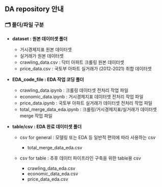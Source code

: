 ## DA repository 안내
### 🗂 폴더/파일 구분
 - **dataset : 원본 데이터셋 폴더**
 
   - 거시경제지표 원본 데이터셋
   - 실거래가 원본 데이터셋
   - crawling_data.csv : 닥터 아파트 크롤링 원본 데이터셋
   - price_data.csv : 국토부 아파트 실거래가 (2012-2021) 취합 데이터셋
 
 - **EDA_code_file : EDA 작업 코딩 폴더**
 
   - crawling_data.ipynb : 크롤링 데이터셋 전처리 작업 파일
   - economic_data.ipynb : 거시경제지표 데이터셋 전처리 작업 파일
   - price_data.ipynb : 국토부 아파트 실거래가 데이터셋 전처리 작업 파일
   - total_merge_data_eda.ipynb : 크롤링/거시경제지표/실거래가 데이터셋 merge 작업 파일

- **table/csv : EDA 완료 데이터셋 폴더**

   - csv for general : 모델링 또는 EDA 등 일반적 편의에 따라 사용하는 csv
     - total_merge_data_eda.csv
     
   - csv for table : 추후 데이터 파이프라인 구축을 위한 table용 csv
   
     - crawling_data_eda.csv
     - economic_data_eda.csv
     - price_data_eda.csv
